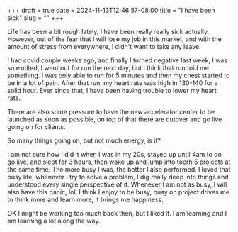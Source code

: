+++ 
draft = true
date = 2024-11-13T12:46:57-08:00
title = "I have been sick"
slug = "" 
+++

Life has been a bit rough lately, I have been really really sick actually. However, out of the fear that I will lose my job in this market, and with the amount of stress from everywhere, I didn't want to take any leave.

I had covid couple weeks ago, and finally I turned negative last week, I was so excited, I went out for run the next day, but I think that run told me something. I was only able to run for 5 minutes and then my chest started to be in a lot of pain. After that run, my heart rate was high in 130-140 for a solid hour. Ever since that, I have been having trouble to lower my heart rate.

There are also some pressure to have the new accelerator center to be launched as soon as possible, on top of that there are cutover and go live going on for clients.

So many things going on, but not much energy, is it?

I am not sure how I did it when I was in my 20s, stayed up until 4am to do go live, and slept for 3 hours, then wake up and jump into toerh 5 projects at the same time. The more busy I was, the better I also performed. I loved that busy life, whenever I try to solve a problem, I dig really deep into things and understood every single perspective of it. Whenever I am not as busy, I will also have this panic, lol, I think I enjoy to be busy, busy on project drives me to think more and learn more, it brings me happiness.

OK I might be working too much back then, but I liked it. I am learning and I am learning a lot along the way.
